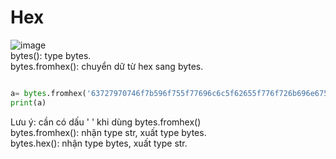 # Hex
![image](https://user-images.githubusercontent.com/97203151/220955591-e91f4553-d8e3-4226-a69a-34984e9b52d9.png)  
bytes(): type bytes.  
bytes.fromhex(): chuyển dữ từ hex sang bytes.  
```Python

a= bytes.fromhex('63727970746f7b596f755f77696c6c5f62655f776f726b696e675f776974685f6865785f737472696e67735f615f6c6f747d')
print(a)

```  
Lưu ý: cần có dấu '  ' khi dùng bytes.fromhex()  
        bytes.fromhex(): nhận type str, xuất type bytes.  
        bytes.hex(): nhận type bytes, xuất type str.
